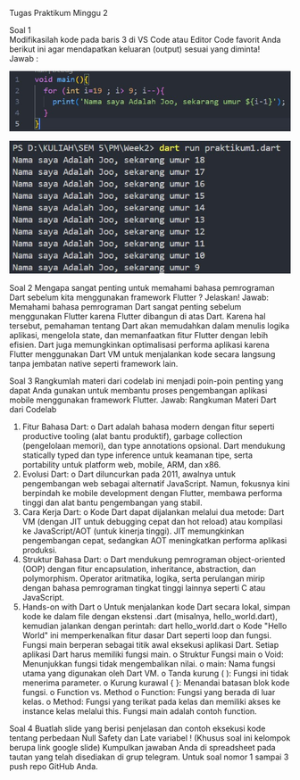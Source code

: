 Tugas Praktikum Minggu 2

Soal 1  
Modifikasilah kode pada baris 3 di VS Code atau Editor Code favorit Anda berikut ini agar mendapatkan keluaran (output) sesuai yang diminta!  
Jawab :

![Gambar 1](images/1.jpg)

![Gambar 2](images/2.jpg)

Soal 2
Mengapa sangat penting untuk memahami bahasa pemrograman Dart sebelum kita menggunakan framework Flutter ? Jelaskan!
Jawab:
Memahami bahasa pemrograman Dart sangat penting sebelum menggunakan Flutter karena Flutter dibangun di atas Dart. Karena hal tersebut, pemahaman tentang Dart akan memudahkan dalam menulis logika aplikasi, mengelola state, dan memanfaatkan fitur Flutter dengan lebih efisien. Dart juga memungkinkan optimalisasi performa aplikasi karena Flutter menggunakan Dart VM untuk menjalankan kode secara langsung tanpa jembatan native seperti framework lain.

Soal 3
Rangkumlah materi dari codelab ini menjadi poin-poin penting yang dapat Anda gunakan untuk membantu proses pengembangan aplikasi mobile menggunakan framework Flutter.
Jawab:
Rangkuman Materi Dart dari Codelab
1.	Fitur Bahasa Dart:
o	Dart adalah bahasa modern dengan fitur seperti productive tooling (alat bantu produktif), garbage collection (pengelolaan memori), dan type annotations opsional. Dart mendukung statically typed dan type inference untuk keamanan tipe, serta portability untuk platform web, mobile, ARM, dan x86.
2.	Evolusi Dart:
o	Dart diluncurkan pada 2011, awalnya untuk pengembangan web sebagai alternatif JavaScript. Namun, fokusnya kini berpindah ke mobile development dengan Flutter, membawa performa tinggi dan alat bantu pengembangan yang stabil.
3.	Cara Kerja Dart:
o	Kode Dart dapat dijalankan melalui dua metode: Dart VM (dengan JIT untuk debugging cepat dan hot reload) atau kompilasi ke JavaScript/AOT (untuk kinerja tinggi). JIT memungkinkan pengembangan cepat, sedangkan AOT meningkatkan performa aplikasi produksi.
4.	Struktur Bahasa Dart:
o	Dart mendukung pemrograman object-oriented (OOP) dengan fitur encapsulation, inheritance, abstraction, dan polymorphism. Operator aritmatika, logika, serta perulangan mirip dengan bahasa pemrograman tingkat tinggi lainnya seperti C atau JavaScript.
5.	Hands-on with Dart
o	Untuk menjalankan kode Dart secara lokal, simpan kode ke dalam file dengan ekstensi .dart (misalnya, hello_world.dart), kemudian jalankan dengan perintah:
dart hello_world.dart
o	Kode "Hello World" ini memperkenalkan fitur dasar Dart seperti loop dan fungsi. Fungsi main berperan sebagai titik awal eksekusi aplikasi Dart. Setiap aplikasi Dart harus memiliki fungsi main.
o	Struktur Fungsi main
o	    Void: Menunjukkan fungsi tidak mengembalikan nilai.
o	    main: Nama fungsi utama yang digunakan oleh Dart VM.
o	    Tanda kurung ( ): Fungsi ini tidak menerima parameter.
o	    Kurung kurawal { }: Menandai batasan blok kode fungsi.
o	Function vs. Method
o	    Function: Fungsi yang berada di luar kelas.
o	    Method: Fungsi yang terikat pada kelas dan memiliki akses ke instance kelas melalui this.
Fungsi main adalah contoh function.

Soal 4
Buatlah slide yang berisi penjelasan dan contoh eksekusi kode tentang perbedaan Null Safety dan Late variabel ! (Khusus soal ini kelompok berupa link google slide)
Kumpulkan jawaban Anda di spreadsheet pada tautan yang telah disediakan di grup telegram. Untuk soal nomor 1 sampai 3 push repo GitHub Anda.
